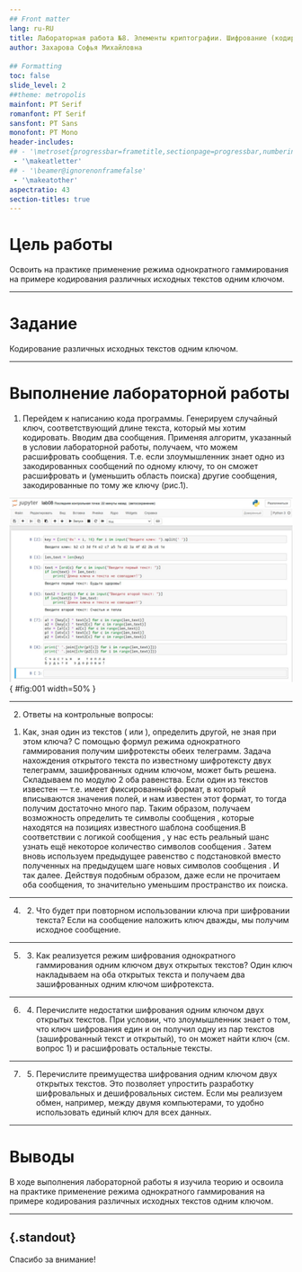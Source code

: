 ```yaml
---
## Front matter
lang: ru-RU
title: Лабораторная работа №8. Элементы криптографии. Шифрование (кодирование) различных исходных текстов одним ключом
author: Захарова Софья Михайловна

## Formatting
toc: false
slide_level: 2
##theme: metropolis
mainfont: PT Serif 
romanfont: PT Serif
sansfont: PT Sans
monofont: PT Mono
header-includes: 
## - '\metroset{progressbar=frametitle,sectionpage=progressbar,numbering=fraction}'
 - '\makeatletter'
## - '\beamer@ignorenonframefalse'
 - '\makeatother'
aspectratio: 43
section-titles: true
---
```

# Цель работы

Освоить на практике применение режима однократного гаммирования на примере кодирования различных исходных текстов одним ключом.

---
# Задание

Кодирование различных исходных текстов одним ключом.

---
# Выполнение лабораторной работы

1. Перейдем к написанию кода программы. Генерируем случайный ключ, соответствующий длине текста, который мы хотим кодировать. Вводим два сообщения. Применяя алгоритм, указанный в условии лабораторной работы, получаем, что можем расшифровать сообщения. Т.е. если злоумышленник знает одно из закодированных сообщений по одному ключу, то он сможет расшифровать и (уменьшить область поиска) другие сообщения, закодированные по тому же ключу (рис.1).

![Рис.1. Код программы.](images/1.jpg){ #fig:001 width=50% }

---


2. Ответы на контрольные вопросы: 
1) Как, зная один из текстов ( или ), определить другой, не зная при этом ключа?
С помощью формул режима однократного гаммирования получим шифротексты обеих телеграмм. Задача нахождения открытого текста по известному шифротексту двух телеграмм, зашифрованных одним ключом, может быть решена. Складываем по модулю 2 оба равенства. Если один из текстов известен — т.е. имеет фиксированный формат, в который вписываются значения полей, и нам известен этот формат, то тогда получим достаточно много пар. Таким образом, получаем возможность определить те символы сообщения , которые находятся на позициях известного шаблона сообщения.В соответствии с логикой сообщения , у нас есть реальный шанс узнать ещё некоторое количество символов сообщения . Затем вновь используем предыдущее равенство с подстановкой вместо полученных на предыдущем шаге новых символов сообщения . И так далее. Действуя подобным образом,
даже если не прочитаем оба сообщения, то значительно уменьшим пространство их поиска.

---

4. 2) Что будет при повторном использовании ключа при шифровании текста?
Если на сообщение наложить ключ дважды, мы получим исходное сообщение.

---

5. 3) Как реализуется режим шифрования однократного гаммирования одним ключом двух открытых текстов?
Один ключ накладываем на оба открытых текста и получаем два зашифрованных одним ключом шифротекста.

---

6. 4) Перечислите недостатки шифрования одним ключом двух открытых текстов.
При условии, что злоумышленник знает о том, что ключ шифрования един и он получил одну из пар текстов (зашифрованный текст и открытый), то он может найти ключ (см. вопрос 1) и расшифровать остальные тексты.

---

7. 5) Перечислите преимущества шифрования одним ключом двух открытых текстов.
Это позволяет упростить разработку шифровальных и дешифровальных систем. Если мы реализуем обмен, например, между двумя компьютерами, то удобно использовать единый ключ для всех данных.




---
# Выводы

В ходе выполнения лабораторной работы я изучила теорию и освоила на практике применение режима однократного гаммирования на примере кодирования различных исходных текстов одним ключом.

---

## {.standout}

Спасибо за внимание!
